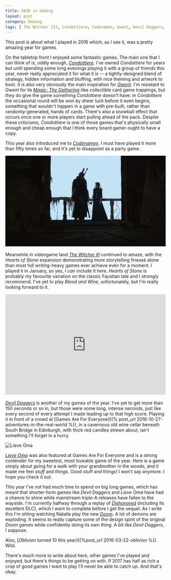 ```yaml
---
title: 2016 in Gaming
layout: post
category: Gaming
tags: [ The Witcher III, Condottiere, Codenames, Gwent, Devil Daggers, Lieve Oma, Doom (2016), Dishonored ]
---
```


This post is about what I played in 2016 which, as I see it, was a pretty amazing year for games.

On the tabletop front I enjoyed some fantastic games. The main one that I can think of is, oddly enough, [*Condottiere*](https://www.fantasyflightgames.com/en/products/condottiere/). I've owned *Condottiere* for years but until spending some long evenings playing it with a group of friends this year, never really appreciated it for what it is -- a tightly-designed blend of strategy, hidden information and bluffing, with nice theming and artwork to boot. It is also very obviously the main inspiration for [*Gwent*](https://www.playgwent.com/en). I'm resistant to *Gwent* for its [*Magic: The Gathering*](http://magic.wizards.com/en)-like collectible card game trappings, but they do give the game something *Condottiere* doesn't have: in *Condottiere* the occasional round will be won by sheer luck before it even begins, something that wouldn't happen in a game with pre-built, rather than randomly-generated, hands of cards. There's also a snowball effect that occurs once one or more players start pulling ahead of the pack. Despite these criticisms, *Condottiere* is one of those games that's physically small enough and cheap enough that I think every board gamer ought to have a copy.

This year also introduced me to [*Codenames*](https://boardgamegeek.com/boardgame/178900/codenames). I must have played it more than fifty times so far, and it's yet to disappoint as a party game.

![The Witcher III - Hearts of Stone](/images/hearts-of-stone-00.jpg "Hearts of Stone")

Meanwhile in videogame land [*The Witcher III*](http://store.steampowered.com/app/292030/) continued to amaze, with the *Hearts of Stone* expansion demonstrating more storytelling finesse alone than most full writing-heavy games ever achieve even for a moment. I played it in January, so yes, I *can* include it here. *Hearts of Stone* is probably my favourite variation on the classic Faustian tale and I strongly recommend. I've yet to play *Blood and Wine*, unfortunately, but I'm really looking forward to it.

<iframe width="100%" height="315" src="https://www.youtube.com/embed/HskOcc1ILAM" frameborder="0" allowfullscreen></iframe>

[*Devil Daggers*](http://devildaggers.com/) is another of my games of the year. I've yet to get more than 150 seconds or so in, but those were some *long*, intense seconds, just like every second of every attempt I made leading up to that high score. Playing it in front of a crowd at [Games Are For Everyone]({% post_url 2016-10-27-adventures-in-the-real-world %}), in a cavernous old wine cellar beneath South Bridge in Edinburgh, with thick red candles strewn about, isn't something I'll forget in a hurry.

![Lieve Oma](https://img.itch.io/aW1hZ2UvNTg1OTQvMjYzNTA2LnBuZw==/original/zfR3je.png "Lieve Oma")

[*Lieve Oma*](https://vltmn.itch.io/lieve-oma) was also featured at Games Are For Everyone and is a strong contender for my sweetest, most loveable game of the year. Here is a game simply about going for a walk with your grandmother in the woods, and it made me feel *stuff* and *things*. Good stuff and things! I won't say anymore. I hope you check it out.

This year I've not had much time to spend on big long games, which has meant that shorter-form games like *Devil Daggers* and *Lieve Oma* have had a chance to shine while mainstream triple-A releases have fallen to the wayside. I'm currently halfway through a replay of [*Dishonored*](http://store.steampowered.com/app/205100/) (including its excellent DLC), which I want to complete before I get the sequel. As I write this I'm sitting watching Natalie play the new [*Doom*](http://store.steampowered.com/app/379720/). A lot of demons are exploding. It seems to really capture some of the design spirit of the original *Doom* games while confidently doing its own thing. A bit like *Devil Daggers*, I suppose.

Also, [*Oblivion* turned 10 this year]({%post_url 2016-03-22-oblivion %}). Wild.

There's much more to write about here, other games I've played and enjoyed, but there's things to be getting on with. If 2017 has half as rich a crop of good games I want to play I'll never be able to catch up. And that's okay.

